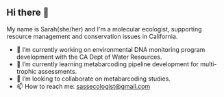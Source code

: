 ## Hi there 👋

My name is Sarah(she/her) and I'm a molecular ecologist, supporting resource management and conservation issues in California.
- 🔭 I’m currently working on environmental DNA monitoring program development with the CA Dept of Water Resources.
- 🌱 I’m currently learning metabarcoding pipeline development for multi-trophic assessments.
- 👯 I’m looking to collaborate on metabarcoding studies.
- 📫 How to reach me: sassecologist@gmail.com

<!--
**sastinson/sastinson** is a ✨ _special_ ✨ repository because its `README.md` (this file) appears on your GitHub profile.

Here are some ideas to get you started:

- 🔭 I’m currently working on ...
- 🌱 I’m currently learning ...
- 👯 I’m looking to collaborate on ...
- 🤔 I’m looking for help with ...
- 💬 Ask me about ...
- 📫 How to reach me: ...
- 😄 Pronouns: ...
- ⚡ Fun fact: ...
-->
